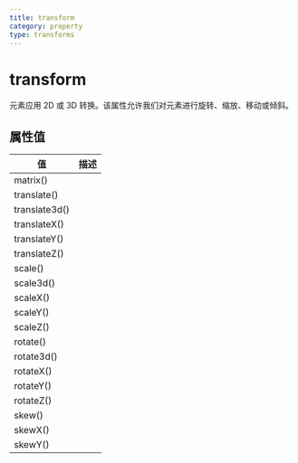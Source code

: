```yaml
---
title: transform
category: property
type: transforms
---
```


# transform

元素应用 2D 或 3D 转换。该属性允许我们对元素进行旋转、缩放、移动或倾斜。

## 属性值

| 值 | 描述 |
| --- | --- |
| matrix() | |
| translate() | |
| translate3d() | |
| translateX() | |
| translateY() | |
| translateZ() | |
| scale() | |
| scale3d() | |
| scaleX() | |
| scaleY() | |
| scaleZ() | |
| rotate() | |
| rotate3d() | |
| rotateX() | |
| rotateY() | |
| rotateZ() | |
| skew() | |
| skewX() | |
| skewY() | |


